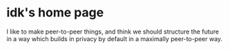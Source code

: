 idk's home page
===============

I like to make peer-to-peer things, and think we should structure the future in
a way which builds in privacy by default in a maximally peer-to-peer way.

